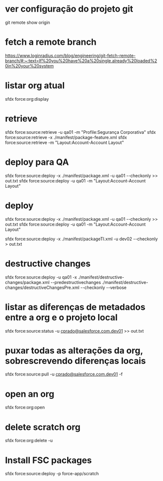 # ver configuração do projeto git
git remote show origin

# fetch a remote branch
https://www.loginradius.com/blog/engineering/git-fetch-remote-branch/#:~:text=If%20you%20have%20a%20single,already%20loaded%20in%20your%20system

# listar org atual
sfdx force:org:display

# retrieve
sfdx force:source:retrieve -u qa01 -m "Profile:Segurança Corporativa"
sfdx force:source:retrieve -x ./manifest/package-feature.xml
sfdx force:source:retrieve -m "Layout:Account-Account Layout"

# deploy para QA
sfdx force:source:deploy -x ./manifest/package.xml -u qa01 --checkonly >> out.txt
sfdx force:source:deploy -u qa01 -m "Layout:Account-Account Layout"

# deploy
sfdx force:source:deploy -x ./manifest/package.xml -u qa01 --checkonly >> out.txt
sfdx force:source:deploy -u qa01 -m "Layout:Account-Account Layout"

sfdx force:source:deploy -x ./manifest/packageTI.xml -u dev02 --checkonly > out.txt

# destructive changes
sfdx force:source:deploy -u qa01 -x ./manifest/destructive-changes/package.xml --predestructivechanges ./manifest/destructive-changes/destructiveChangesPre.xml --checkonly --verbose

# listar as diferenças de metadados entre a org e o projeto local
sfdx force:source:status -u cprado@salesforce.com.dev01 >> out.txt

# puxar todas as alterações da org, sobrescrevendo diferenças locais
sfdx force:source:pull -u cprado@salesforce.com.dev01 -f

# open an org
sfdx force:org:open

# delete scratch org
sfdx force:org:delete -u <nome da scratch org>

# Install FSC packages
sfdx force:source:deploy -p force-app/scratch

